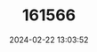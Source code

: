 ---
title: "161566"
category: "Maculabatis gerrardi"
draft: false
date: 2024-02-22 13:03:52
languages:
  English: ["Whitespotted Whipray"]
---